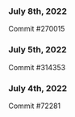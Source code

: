 ### July 8th, 2022

Commit #270015

### July 5th, 2022

Commit #314353


### July 4th, 2022

Commit #72281
